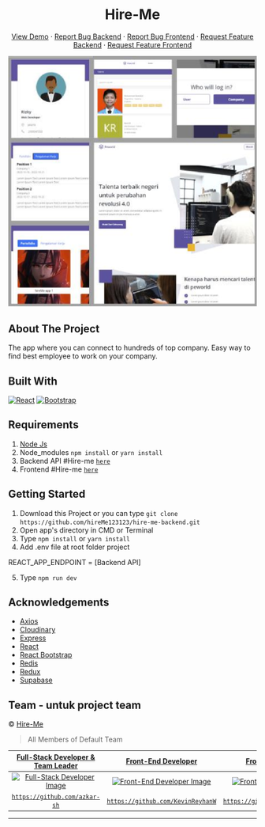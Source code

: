 <h1 align='center'>Hire-Me</h1>
  <p align="center">
    <a href="link_deploy">View Demo</a>
    ·
    <a href="https://github.com/usergithub/hire-me-backend/issues">Report Bug Backend</a>
    ·
    <a href="https://github.com/hireMe123123/hire-me-frontend/issues">Report Bug Frontend</a>
    ·
    <a href="https://github.com/usergithub/hire-me-backend/pulls">Request Feature Backend</a>
    ·
    <a href="https://github.com/hireMe123123/hire-me-frontend/pulls">Request Feature Frontend</a>
  </p>

<center>

![Image Banner](src/assets/img/hireme-app.png)

</center>

## About The Project

The app where you can connect to hundreds of top company. Easy way to find best employee to work on your company.

## Built With

[![React](https://img.shields.io/badge/React-v17.0.2-blue)](https://github.com/facebook/react)
[![Bootstrap](https://img.shields.io/badge/Bootstrap-v4.6.x-blue)](https://github.com/react-bootstrap/react-bootstrap)

## Requirements

1. <a href="https://nodejs.org/en/download/">Node Js</a>
2. Node_modules `npm install` or `yarn install`
3. Backend API #Hire-me [`here`](https://github.com/hireMe123123/hire-me-backend)
4. Frontend #Hire-me [`here`](https://github.com/hireMe123123/hire-me-frontend)

## Getting Started

1. Download this Project or you can type `git clone https://github.com/hireMe123123/hire-me-backend.git`
2. Open app's directory in CMD or Terminal
3. Type `npm install` or `yarn install`
4. Add .env file at root folder project

REACT_APP_ENDPOINT = [Backend API]

5. Type `npm run dev`

## Acknowledgements

- [Axios](https://www.npmjs.com/package/axios)
- [Cloudinary](https://cloudinary.com/)
- [Express](https://www.express.com)
- [React](https://reactjs.org/)
- [React Bootstrap](https://react-bootstrap.github.io/)
- [Redis](https://redis.com/)
- [Redux](https://redux.js.org/)
- [Supabase](https://supabase.com/)

## Team - untuk project team

© [Hire-Me](https://github.com/hireMe123123)

> All Members of Default Team

|          <a href="https://github.com/azkar-sh" target="_blank">**Full-Stack Developer & Team Leader**</a>          |                 <a href="https://github.com/KevinReyhanW" target="_blank">**Front-End Developer**</a>                  |                 <a href="https://github.com/mabdullah12101" target="_blank">**Front-End Developer**</a>                  |                 <a href="https://github.com/rizkyark" target="_blank">**Front-End Developer**</a>                  |                 <a href="https://github.com/saintrosid21" target="_blank">**Back-End Developer**</a>                  |                      <a href="https://github.com/Fhmi00" target="_blank">**Back-End Developer**</a>                       |               <a href="https://github.com/ahmaddhohirazhari" target="_blank">**Back-End Developer**</a>               |
| :----------------------------------------------------------------------------------------------------------------: | :--------------------------------------------------------------------------------------------------------------------: | :----------------------------------------------------------------------------------------------------------------------: | :----------------------------------------------------------------------------------------------------------------: | :-------------------------------------------------------------------------------------------------------------------: | :-----------------------------------------------------------------------------------------------------------------------: | :-------------------------------------------------------------------------------------------------------------------: |
| [![Full-Stack Developer Image](https://avatars.githubusercontent.com/u/74675235?v=4)](https://github.com/azkar-sh) | [![Front-End Developer Image](https://avatars.githubusercontent.com/u/109788771?v=4)](https://github.com/KevinReyhanW) | [![Front-End Developer Image](https://avatars.githubusercontent.com/u/111334061?v=4)](https://github.com/mabdullah12101) | [![Front-End Developer Image](https://avatars.githubusercontent.com/u/101084270?v=4)](https://github.com/rizkyark) | [![Back-End Developer Image](https://avatars.githubusercontent.com/u/110646618?v=4)](https://github.com/saintrosid21) | [![Back-End Developer Image](https://avatars.githubusercontent.com/u/88100780?v=4)](https://github.com/ahmaddhohirazhari) | [![Back-End Developer Image](https://avatars.githubusercontent.com/u/101547733?s=400&v=4)](https://github.com/Fhmi00) |
|              <a href="https://github.com/azkar-sh" target="_blank">`https://github.com/azkar-sh`</a>               |            <a href="https://github.com/KevinReyhanW" target="_blank">`https://github.com/KevinReyhanW`</a>             |           <a href="https://github.com/mabdullah12101" target="_blank">`https://github.com/mabdullah12101`</a>            |              <a href="https://github.com/rizkyark" target="_blank">`https://github.com/rizkyark`</a>               |            <a href="https://github.com/saintrosid21" target="_blank">`https://github.com/saintrosid21`</a>            |         <a href="https://github.com/ahmaddhohirazhari" target="_blank">`https://github.com/ahmaddhohirazhari`</a>         |                  <a href="https://github.com/Fhmi00" target="_blank">`https://github.com/Fhmi00`</a>                  |

---
